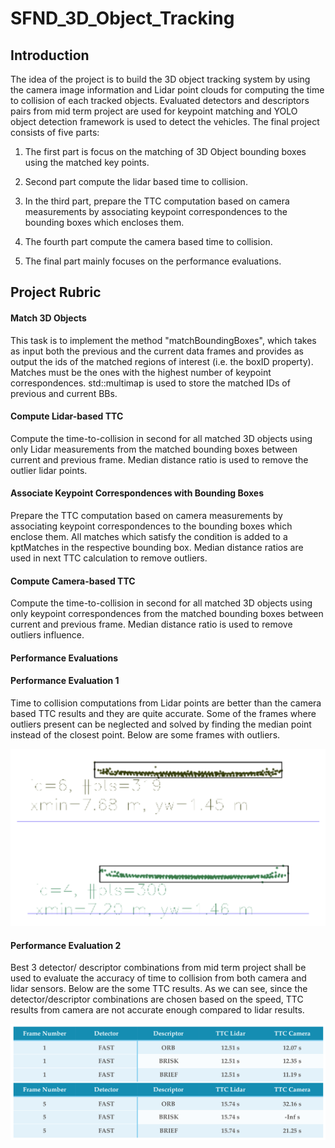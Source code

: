 [//]: # (Image References)
[image_0]: img/img0.png
[image_1]: img/img1.png

# SFND_3D_Object_Tracking

## Introduction

The idea of the project is to build the 3D object tracking system by using the camera image information and Lidar point clouds for computing the time to collision of each tracked objects. Evaluated detectors and descriptors pairs from mid term project are used for keypoint matching and YOLO object detection framework is used to detect the vehicles. The final project consists of five parts:

  1) The first part is focus on the matching of 3D Object bounding boxes using the matched key points.

  2) Second part compute the lidar based time to collision.

  3) In the third part, prepare the TTC computation based on camera measurements by
associating keypoint correspondences to the bounding boxes which encloses them.

  4) The fourth part compute the camera based time to collision.

  5) The final part mainly focuses on the performance evaluations.

## Project Rubric

#### Match 3D Objects
This task is to implement the method "matchBoundingBoxes", which takes as input both the previous and the current data frames and provides as output the ids of the matched regions of interest (i.e. the boxID property). Matches must be the ones with the highest number of keypoint correspondences. std::multimap is used to store the matched IDs of previous and current BBs.

#### Compute Lidar-based TTC
Compute the time-to-collision in second for all matched 3D objects using only Lidar measurements from the matched bounding boxes between current and previous frame. Median distance ratio is used to remove the outlier lidar points.

#### Associate Keypoint Correspondences with Bounding Boxes
Prepare the TTC computation based on camera measurements by associating keypoint correspondences to the bounding boxes which enclose them. All matches which satisfy the condition is added to a kptMatches in the respective bounding box. Median distance ratios are used in next TTC calculation to remove outliers.

#### Compute Camera-based TTC
Compute the time-to-collision in second for all matched 3D objects using only keypoint correspondences from the matched bounding boxes between current and previous frame. Median distance ratio is used to remove outliers influence.

#### Performance Evaluations
#### Performance Evaluation 1
Time to collision computations from Lidar points are better than the camera based TTC results and they are quite accurate. Some of the frames where outliers present can be neglected and solved by finding the median point instead of the closest point. Below are some frames with outliers.

![alt text][image_0]

#### Performance Evaluation 2
Best 3 detector/ descriptor combinations from mid term project shall be used to evaluate the accuracy of time to collision from both camera and lidar sensors. Below are the some TTC results. As we can see, since the detector/descriptor combinations are chosen based on the speed, TTC results from camera are not accurate enough compared to lidar results.

![alt text][image_1]
